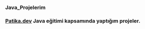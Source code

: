 ### Java_Projelerim

### [Patika.dev](https://app.patika.dev/paths) Java eğitimi kapsamında yaptığım projeler.
